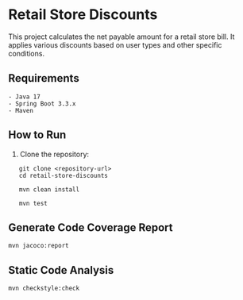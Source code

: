 # Retail Store Discounts

This project calculates the net payable amount for a retail store bill. It applies various discounts based on user types and other specific conditions.

## Requirements

```
- Java 17
- Spring Boot 3.3.x
- Maven
```

## How to Run

1. Clone the repository:
   
```
   git clone <repository-url>
   cd retail-store-discounts
   
   mvn clean install
   
   mvn test
```

## Generate Code Coverage Report

```
mvn jacoco:report
```

## Static Code Analysis

```
mvn checkstyle:check
```
